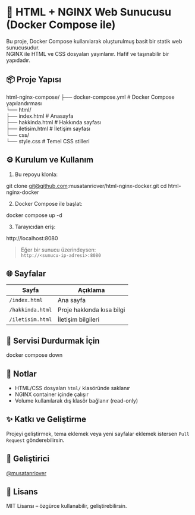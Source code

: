 # 🚀 HTML + NGINX Web Sunucusu (Docker Compose ile)

Bu proje, Docker Compose kullanılarak oluşturulmuş basit bir statik web sunucusudur.  
NGINX ile HTML ve CSS dosyaları yayınlanır. Hafif ve taşınabilir bir yapıdadır.

## 📦 Proje Yapısı

html-nginx-compose/
├── docker-compose.yml         # Docker Compose yapılandırması  
└── html/  
    ├── index.html             # Anasayfa  
    ├── hakkinda.html          # Hakkında sayfası  
    ├── iletisim.html          # İletişim sayfası  
    └── css/  
        └── style.css          # Temel CSS stilleri

## ⚙️ Kurulum ve Kullanım

1. Bu repoyu klonla:

git clone git@github.com:musatanriover/html-nginx-docker.git
cd html-nginx-docker


2. Docker Compose ile başlat:

docker compose up -d


3. Tarayıcıdan eriş:

http://localhost:8080

> Eğer bir sunucu üzerindeysen:  
> `http://<sunucu-ip-adresi>:8080`

## 🌐 Sayfalar

| Sayfa | Açıklama |
|-------|----------|
| `/index.html` | Ana sayfa |
| `/hakkinda.html` | Proje hakkında kısa bilgi |
| `/iletisim.html` | İletişim bilgileri |

## 🧼 Servisi Durdurmak İçin

docker compose down


## 📌 Notlar

- HTML/CSS dosyaları `html/` klasöründe saklanır  
- NGINX container içinde çalışır  
- Volume kullanılarak dış klasör bağlanır (read-only)

## ✨ Katkı ve Geliştirme

Projeyi geliştirmek, tema eklemek veya yeni sayfalar eklemek istersen `Pull Request` gönderebilirsin.

## 👤 Geliştirici

[@musatanriover](https://github.com/musatanriover)

## 📄 Lisans

MIT Lisansı – özgürce kullanabilir, geliştirebilirsin.
